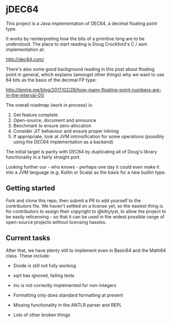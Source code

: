 # jDEC64
This project is a Java implementation of DEC64, a decimal floating point type.

It works by reinterpreting how the bits of a primitive long are to be understood.
The place to start reading is Doug Crockford's C / asm implementation at:

http://dec64.com/ 

There's also some good background reading in this post about floating point in
general, which explains (amongst other things) why we want to use 64 bits as the
basis of the decimal FP type:

http://lemire.me/blog/2017/02/28/how-many-floating-point-numbers-are-in-the-interval-01/

The overall roadmap (work in process) is:

1) Get feature complete 
2) Open-source, document and announce
3) Benchmark to ensure zero-allocation
4) Consider JIT behaviour and ensure proper inlining
5) If appropriate, look at JVM intrinsification for some operations (possibly
using the DEC64 implementation as a backend)

The initial target is parity with DEC64 by duplicating all of Doug's library
functionality in a fairly straight port.

Looking further our - who knows - perhaps one day it could even make it into 
a JVM language (e.g. Kotlin or Scala) as the basis for a new builtin type. 

## Getting started

Fork and clone this repo, then submit a PR to add yourself to the contributors
file. We haven't settled on a license yet, so the easiest thing is for
contributors to assign their copyright to @kittylyst, to allow the project to be
easily relicensing - so that it can be used in the widest possible range of
open-source projects without licensing hassles.

## Current tasks

After that, we have plenty still to implement even in Basic64 and the Math64
class. These include:

* Divide is still not fully working

* sqrt has ignored, failing tests

* inc is not correctly implemented for non-integers

* Formatting only does standard formatting at present

* Missing functionality in the ANTLR parser and REPL

* Lots of other broken things

